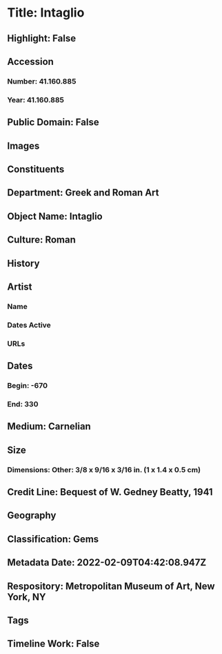# Title: Intaglio
## Highlight: False
## Accession
### Number: 41.160.885
### Year: 41.160.885
## Public Domain: False
## Images
## Constituents
## Department: Greek and Roman Art
## Object Name: Intaglio
## Culture: Roman
## History
## Artist
### Name
### Dates Active
### URLs
## Dates
### Begin: -670
### End: 330
## Medium: Carnelian
## Size
### Dimensions: Other: 3/8 x 9/16 x 3/16 in. (1 x 1.4 x 0.5 cm)
## Credit Line: Bequest of W. Gedney Beatty, 1941
## Geography
## Classification: Gems
## Metadata Date: 2022-02-09T04:42:08.947Z
## Respository: Metropolitan Museum of Art, New York, NY
## Tags
## Timeline Work: False